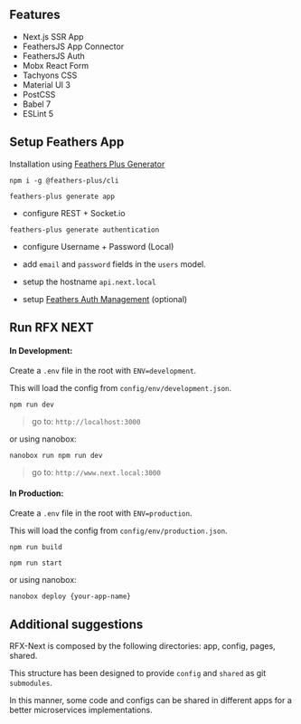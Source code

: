 ## Features

* Next.js SSR App
* FeathersJS App Connector
* FeathersJS Auth
* Mobx React Form
* Tachyons CSS
* Material UI 3
* PostCSS
* Babel 7
* ESLint 5

## Setup Feathers App

Installation using [Feathers Plus Generator](https://generator.feathers-plus.com/get-started/)

`npm i -g @feathers-plus/cli`

`feathers-plus generate app`

* configure REST + Socket.io

`feathers-plus generate authentication`

* configure Username + Password (Local)

* add `email` and `password` fields in the `users` model.

* setup the hostname `api.next.local`

* setup [Feathers Auth Management](https://github.com/feathers-plus/feathers-authentication-management) (optional)

## Run RFX NEXT

#### In Development:

Create a `.env` file in the root with `ENV=development`.

This will load the config from `config/env/development.json`.

`npm run dev`

> go to: `http://localhost:3000`

or using nanobox:

`nanobox run npm run dev`

> go to: `http://www.next.local:3000`

#### In Production:

Create a `.env` file in the root with `ENV=production`.

This will load the config from `config/env/production.json`.

`npm run build`

`npm run start`

or using nanobox:

`nanobox deploy {your-app-name}`


## Additional suggestions

RFX-Next is composed by the following directories: app, config, pages, shared.

This structure has been designed to provide `config` and `shared` as git `submodules`.

In this manner, some code and configs can be shared in different apps for a better microservices implementations.